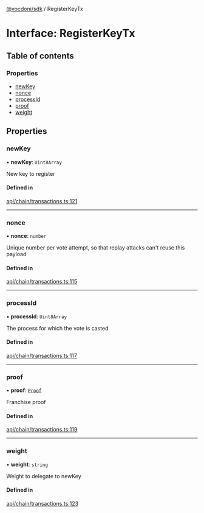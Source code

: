 [@vocdoni/sdk](/sdk) / RegisterKeyTx

# Interface: RegisterKeyTx

## Table of contents

### Properties

- [newKey](RegisterKeyTx#newkey)
- [nonce](RegisterKeyTx#nonce)
- [processId](RegisterKeyTx#processid)
- [proof](RegisterKeyTx#proof)
- [weight](RegisterKeyTx#weight)

## Properties

### newKey

• **newKey**: `Uint8Array`

New key to register

#### Defined in

[api/chain/transactions.ts:121](https://github.com/vocdoni/vocdoni-sdk/blob/c61694d51d7ca609cdc86440f23c7a75ea39ea5b/src/api/chain/transactions.ts#L121)

___

### nonce

• **nonce**: `number`

Unique number per vote attempt, so that replay attacks can't reuse this payload

#### Defined in

[api/chain/transactions.ts:115](https://github.com/vocdoni/vocdoni-sdk/blob/c61694d51d7ca609cdc86440f23c7a75ea39ea5b/src/api/chain/transactions.ts#L115)

___

### processId

• **processId**: `Uint8Array`

The process for which the vote is casted

#### Defined in

[api/chain/transactions.ts:117](https://github.com/vocdoni/vocdoni-sdk/blob/c61694d51d7ca609cdc86440f23c7a75ea39ea5b/src/api/chain/transactions.ts#L117)

___

### proof

• **proof**: [`Proof`](Proof)

Franchise proof

#### Defined in

[api/chain/transactions.ts:119](https://github.com/vocdoni/vocdoni-sdk/blob/c61694d51d7ca609cdc86440f23c7a75ea39ea5b/src/api/chain/transactions.ts#L119)

___

### weight

• **weight**: `string`

Weight to delegate to newKey

#### Defined in

[api/chain/transactions.ts:123](https://github.com/vocdoni/vocdoni-sdk/blob/c61694d51d7ca609cdc86440f23c7a75ea39ea5b/src/api/chain/transactions.ts#L123)
